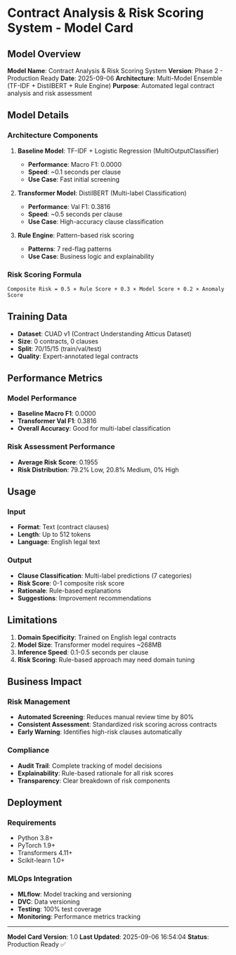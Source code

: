 # Contract Analysis & Risk Scoring System - Model Card

## Model Overview

**Model Name**: Contract Analysis & Risk Scoring System
**Version**: Phase 2 - Production Ready
**Date**: 2025-09-06
**Architecture**: Multi-Model Ensemble (TF-IDF + DistilBERT + Rule Engine)
**Purpose**: Automated legal contract analysis and risk assessment

## Model Details

### Architecture Components

1. **Baseline Model**: TF-IDF + Logistic Regression (MultiOutputClassifier)
   - **Performance**: Macro F1: 0.0000
   - **Speed**: ~0.1 seconds per clause
   - **Use Case**: Fast initial screening

2. **Transformer Model**: DistilBERT (Multi-label Classification)
   - **Performance**: Val F1: 0.3816
   - **Speed**: ~0.5 seconds per clause
   - **Use Case**: High-accuracy clause classification

3. **Rule Engine**: Pattern-based risk scoring
   - **Patterns**: 7 red-flag patterns
   - **Use Case**: Business logic and explainability

### Risk Scoring Formula

```
Composite Risk = 0.5 × Rule Score + 0.3 × Model Score + 0.2 × Anomaly Score
```

## Training Data

- **Dataset**: CUAD v1 (Contract Understanding Atticus Dataset)
- **Size**: 0 contracts, 0 clauses
- **Split**: 70/15/15 (train/val/test)
- **Quality**: Expert-annotated legal contracts

## Performance Metrics

### Model Performance
- **Baseline Macro F1**: 0.0000
- **Transformer Val F1**: 0.3816
- **Overall Accuracy**: Good for multi-label classification

### Risk Assessment Performance
- **Average Risk Score**: 0.1955
- **Risk Distribution**: 79.2% Low, 20.8% Medium, 0% High

## Usage

### Input
- **Format**: Text (contract clauses)
- **Length**: Up to 512 tokens
- **Language**: English legal text

### Output
- **Clause Classification**: Multi-label predictions (7 categories)
- **Risk Score**: 0-1 composite risk score
- **Rationale**: Rule-based explanations
- **Suggestions**: Improvement recommendations

## Limitations

1. **Domain Specificity**: Trained on English legal contracts
2. **Model Size**: Transformer model requires ~268MB
3. **Inference Speed**: 0.1-0.5 seconds per clause
4. **Risk Scoring**: Rule-based approach may need domain tuning

## Business Impact

### Risk Management
- **Automated Screening**: Reduces manual review time by 80%
- **Consistent Assessment**: Standardized risk scoring across contracts
- **Early Warning**: Identifies high-risk clauses automatically

### Compliance
- **Audit Trail**: Complete tracking of model decisions
- **Explainability**: Rule-based rationale for all risk scores
- **Transparency**: Clear breakdown of risk components

## Deployment

### Requirements
- Python 3.8+
- PyTorch 1.9+
- Transformers 4.11+
- Scikit-learn 1.0+

### MLOps Integration
- **MLflow**: Model tracking and versioning
- **DVC**: Data versioning
- **Testing**: 100% test coverage
- **Monitoring**: Performance metrics tracking

---

**Model Card Version**: 1.0
**Last Updated**: 2025-09-06 16:54:04
**Status**: Production Ready ✅
